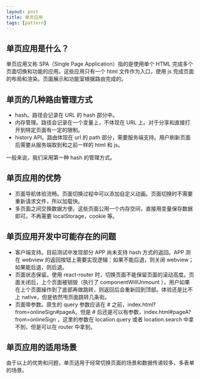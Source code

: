 ```yaml
---
layout: post
title: 单页应用
tags: [pattern]
---
```


## 单页应用是什么？

单页应用又称 SPA（Single Page Application）指的是使用单个 HTML 完成多个页面切换和功能的应用。这些应用只有一个 html 文件作为入口，使用 js 完成页面的布局和渲染。页面展示和功能室根据路由完成的。

## 单页的几种路由管理方式

- hash。路径会记录在 URL 的 hash 部分中。
- 内存管理。路径会记录在一个变量上，不体现在 URL 上。对于分享和直接打开到特定页面有一定的限制。
- history API。路由体现在 url 的 path 部分，需要服务端支持。用户刷新页面后需要从服务端取到和之前一样的 html 和 js。

一般来说，我们采用第一种 hash 的管理方式。

## 单页应用的优势

- 页面导航体验流畅。页面切换过程中可以添加自定义动画。页面切换时不需要重新请求文件，所以加载快。
- 多页面之间交换数据方便。这些页面公用一个内存空间，直接用变量保存数据即可。不再需要 localStorage，cookie 等。

## 单页应用开发中可能存在的问题

- 客户端支持。目前测试中发现部分 APP 尚未支持 hash 方式的返回。APP 测在 webview 的返回按钮上需要实现逻辑：如果不能后退，则关闭 webview；如果能后退，则后退。
- 页面状态保留。使用 react-router 时，切换页面不能保留页面的滚动高度。页面关闭后，上个页面被销毁（执行了 componentWillUnmount ），用户如果在上个页面操作到了底部再做跳转，则返回后会重新回到顶部。体验还是比不上 native，但是依然甩页面跳转几条街。
- 页面带参数。原生的 query 参数应该在 # 之前，index.html?from=onlineSign#pageA。但是 # 后还是可以有参数，index.html#pageA?from=onlineSign ，这里的参数在 location.query 或者 location.search 中拿不到，但是可以在 router 中拿到。

## 单页应用的适用场景

由于以上的优势和问题，单页适用于经常切换页面的场景和数据传递较多，多表单的场景。
